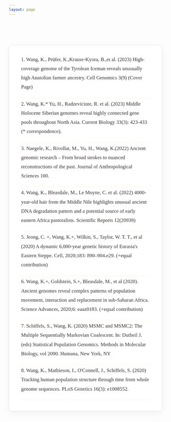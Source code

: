 ```yaml
---
layout: page
---
```

<script setup>
import Header from "./components/PublicationsHeader.vue"
</script>

<div class="full-width-container">
  <Header/>
</div>

<style>
:root {
  --vp-layout-max-width: 100% !important;
}
.VPDoc {
  padding: 0 !important;
}
.VPDoc .container {
  max-width: 100% !important;
  margin: 0 !important;
  padding: 0 !important;
}
.VPDocFooter {
  max-width: 100% !important;
}
.full-width-container {
  overflow-x: hidden;
  width: 100%;
}

.publications-list {
  max-width: 1100px;
  margin: 2rem auto 4rem;
  padding: 2.5rem 3rem;
  background-color: white;
  border-radius: 8px;
  box-shadow: rgba(0, 0, 0, 0.05) 0px 6px 24px 0px, rgba(0, 0, 0, 0.08) 0px 0px 0px 1px;
  font-family: "Georgia", "Times New Roman", serif;
  line-height: 1.8;
  font-size: 1.05rem;
  position: relative;
  overflow-wrap: break-word;
  counter-reset: publication-counter;
}

.dark .publications-list {
  background-color: rgba(15, 23, 42, 0.65);
  box-shadow: rgba(0, 0, 0, 0.25) 0px 6px 24px 0px, rgba(0, 0, 0, 0.12) 0px 0px 0px 1px;
  color: rgba(241, 245, 249, 0.95);
}

/* Add horizontal separation */
.publications-list br {
  display: block;
  content: "";
  margin-top: 1.25rem;
  margin-bottom: 0.25rem;
  border-bottom: 1px dashed rgba(217, 119, 6, 0.15);
}

.dark .publications-list br {
  border-bottom: 1px dashed rgba(245, 158, 11, 0.15);
}

/* Style the title text */
.publications-list {
  counter-reset: publication-item;
}

/* Enhance the numbers */
.publications-list {
  color: rgba(41, 37, 36, 0.95);
}

/* Responsive adjustments */
@media (max-width: 1200px) {
  .publications-list {
    max-width: 90%;
    margin: 1.5rem auto 3rem;
  }
}

@media (max-width: 992px) {
  .publications-list {
    padding: 2rem 2.5rem;
  }
}

@media (max-width: 768px) {
  .publications-list {
    padding: 1.75rem 1.5rem;
    font-size: 0.95rem;
    line-height: 1.7;
  }
}

@media (max-width: 576px) {
  .publications-list {
    padding: 1.5rem 1.25rem;
    font-size: 0.9rem;
    margin: 1rem auto 2rem;
  }
}

/* Add an academic journal styled background */
.publications-list::before {
  content: "";
  position: absolute;
  top: 0;
  right: 0;
  bottom: 0;
  left: 0;
  background: 
    linear-gradient(to right, rgba(251, 241, 222, 0.1) 0px, transparent 1px) 0 0 / 20px 20px,
    linear-gradient(to bottom, rgba(251, 241, 222, 0.1) 0px, transparent 1px) 0 0 / 20px 20px;
  pointer-events: none;
  border-radius: 8px;
  opacity: 0.4;
}

.dark .publications-list::before {
  background: 
    linear-gradient(to right, rgba(148, 163, 184, 0.05) 0px, transparent 1px) 0 0 / 20px 20px,
    linear-gradient(to bottom, rgba(148, 163, 184, 0.05) 0px, transparent 1px) 0 0 / 20px 20px;
}
</style>

<div class="publications-list">
1. Wang, K., Prüfer, K.,Krause-Kyora, B.,et al. (2023) High-coverage genome of the Tyrolean Iceman reveals unusually high Anatolian farmer ancestry. Cell Genomics 3(9) (Cover Page)
&nbsp; <br/>
2. Wang, K.* Yu, H., Radzeviciute, R. et al. (2023) Middle Holocene Siberian genomes reveal highly connected gene pools throughout North Asia. Current Biology 33(3): 423-433 (* correspondence).
&nbsp; <br/>
3. Naegele, K., Rivollat, M., Yu, H., Wang, K.(2022) Ancient genomic research – From broad strokes to nuanced reconstructions of the past. Journal of Anthropological Sciences 100.
&nbsp; <br/>
4. Wang, K., Bleasdale, M., Le Moyne, C. et al. (2022) 4000-year-old hair from the Middle Nile highlights unusual ancient DNA degradation pattern and a potential source of early eastern Africa pastoralists. Scientific Reports 12(20939)
&nbsp; <br/>
5. Jeong, C. +, Wang, K.+, Wilkin, S., Taylor, W. T. T., et al (2020) A dynamic 6,000-year genetic history of Eurasia's Eastern Steppe. Cell, 2020;183: 890–904.e29. (+equal contribution)
&nbsp; <br/>
6. Wang, K.+, Goldstein, S.+, Bleasdale, M., et al (2020). Ancient genomes reveal complex patterns of population movement, interaction and replacement in sub-Saharan Africa. Science Advances, 2020;6: eaaz0183. (+equal contribution)
&nbsp; <br/>
7. Schiffels, S., Wang, K. (2020) MSMC and MSMC2: The Multiple Sequentially Markovian Coalescent. In: Dutheil J. (eds) Statistical Population Genomics. Methods in Molecular Biology, vol 2090. Humana, New York, NY
&nbsp; <br/>
8. Wang, K., Mathieson, I., O'Connell, J., Schiffels, S. (2020) Tracking human population structure through time from whole genome sequences. PLoS Genetics 16(3): e1008552.
&nbsp; <br/>
</div> 
